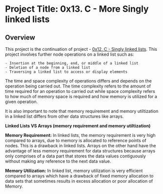 # Project Title: 0x13. C - More Singly linked lists

## Overview

This project is the continuation of project - [0x12. C - Singly linked lists](https://github.com/GoodnessJames/alx-low_level_programming/tree/master/0x12-singly_linked_lists). This project involves further node operations on a linked list such as:

	- Insertion at the beginning, end, or middle of a linked list
	- Deletion of a node from a linked list
	- Traversing a linked list to access or display elements

The time and space complexity of operations differs and depends on the operation being carried out. The time complexity refers to the amount of time required for an operation to carried out while space complexity refers to how much of memory space is required and how memory is utilized for a given operation.

It is also important to note that memory requirement and memory utiltization in a linked list differs from other data structures like arrays.

**Linked Lists VS Arrays (memory requirement and memory utiltization)**

**Memory Requirement:** In linked lists, the memory requirement is very high compared to arrays, due to memory is allocated to reference points of nodes. This is a drawback in linked lists. Arrays on the other hand have the advantage of less memory requirement for data structures because arrays only comprises of a data part that stores the data values contiguously without making any reference to the next data value.

**Memory Utilization:** In linked list, memory utilization is very efficient compared to arrays which have a drawback of fixed memory allocation to data sets that sometimes results in excess allocation or poor allocation of Memory.
